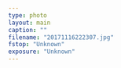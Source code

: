 ```yaml
---
type: photo
layout: main
caption: ""
filename: "20171116222307.jpg"
fstop: "Unknown"
exposure: "Unknown"
---
```

